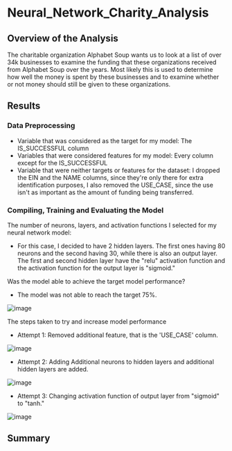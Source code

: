 # Neural_Network_Charity_Analysis

## Overview of the Analysis 
The charitable organization Alphabet Soup wants us to look at a list of over 34k businesses to examine the funding that these organizations received from Alphabet Soup over the years. Most likely this is used to determine how well the money is spent by these businesses and to examine whether or not money should still be given to these organizations.

## Results 

### Data Preprocessing 

- Variable that was considered as the target for my model: The IS_SUCCESSFUL column
- Variables that were considered features for my model: Every column except for the IS_SUCCESSFUL
- Variable that were neither targets or features for the dataset: I dropped the EIN and the NAME columns, since they're only there for extra identification purposes, I also removed the USE_CASE, since the use isn't as important as the amount of funding being transferred.

### Compiling, Training and Evaluating the Model

The number of neurons, layers, and activation functions I selected for my neural network model:
- For this case, I decided to have 2 hidden layers. The first ones having 80 neurons and the second having 30, while there is also an output layer. The first and second hidden layer have the "relu" activation function and the activation function for the output layer is "sigmoid."


Was the model able to achieve the target model performance?
- The model was not able to reach the target 75%.

![image]()

The steps taken to try and increase model performance

- Attempt 1: Removed additional feature, that is the 'USE_CASE' column. 

![image]()

-  Attempt 2: Adding Additional neurons to hidden layers and additional hidden layers are added. 

![image]()

- Attempt 3: Changing activation function of output layer from "sigmoid" to "tanh." 

![image]()

## Summary 

